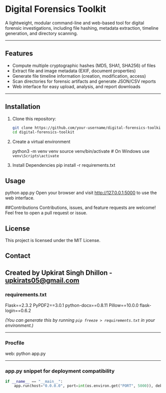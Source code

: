 # Digital Forensics Toolkit

A lightweight, modular command-line and web-based tool for digital forensic investigations, including file hashing, metadata extraction, timeline generation, and directory scanning.

---

## Features

- Compute multiple cryptographic hashes (MD5, SHA1, SHA256) of files
- Extract file and image metadata (EXIF, document properties)
- Generate file timeline information (creation, modification, access)
- Scan directories for forensic artifacts and generate JSON/CSV reports
- Web interface for easy upload, analysis, and report downloads

---

## Installation

1. Clone this repository:

   ```bash
   git clone https://github.com/your-username/digital-forensics-toolkit.git
   cd digital-forensics-toolkit
2. Create a virtual environment

   python3 -m venv venv
   source venv/bin/activate  # On Windows use `venv\Scripts\activate`
3. Install Dependencies
   pip install -r requirements.txt
## Usage
   python app.py
   Open your browser and visit http://127.0.0.1:5000 to use the web interface.

##Contributions 
   Contributions, issues, and feature requests are welcome! Feel free to open a pull request or issue.
## License
   This project is licensed under the MIT License.
## Contact
   Created by Upkirat Singh Dhillon - upkirats05@gmail.com
---

### requirements.txt
Flask==2.3.2
PyPDF2==3.0.1
python-docx==0.8.11
Pillow==10.0.0
flask-login==0.6.2

*(You can generate this by running `pip freeze > requirements.txt` in your environment.)*

---

### Procfile

web: python app.py


---

### app.py snippet for deployment compatibility

```python
if __name__ == "__main__":
    app.run(host="0.0.0.0", port=int(os.environ.get("PORT", 5000)), debug=True)
